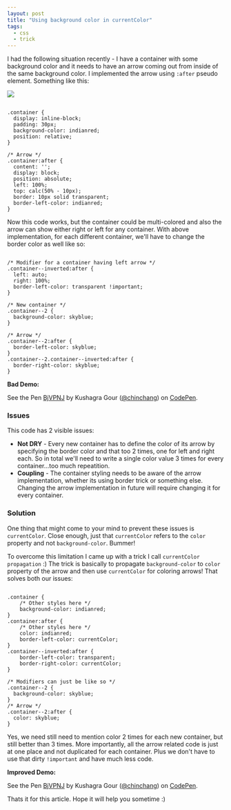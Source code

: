 ```yaml
---
layout: post
title: "Using background color in currentColor"
tags:
  - css
  - trick
---
```


I had the following situation recently - I have a container with some background color and it needs to have an arrow coming out from inside of the same background color. I implemented the arrow using `:after` pseudo element. Something like this:

![](/images/2016/currentcolor-propagation.png)

<pre><code class="language-css">
.container {
  display: inline-block;
  padding: 30px;
  background-color: indianred;
  position: relative;
}

/* Arrow */
.container:after {
  content: '';
  display: block;
  position: absolute;
  left: 100%;
  top: calc(50% - 10px);
  border: 10px solid transparent;
  border-left-color: indianred;
}
</code></pre>

Now this code works, but the container could be multi-colored and also the arrow can show either right or left for any container. With above implementation, for each different container, we'll have to change the border color as well like so:

<pre><code class="language-css">
/* Modifier for a container having left arrow */
.container--inverted:after {
  left: auto;
  right: 100%;
  border-left-color: transparent !important;
}

/* New container */
.container--2 {
  background-color: skyblue;
}

/* Arrow */
.container--2:after {
  border-left-color: skyblue;
}
.container--2.container--inverted:after {
  border-right-color: skyblue;
}
</code></pre>

**Bad Demo:**

<p data-height="268" data-theme-id="0" data-slug-hash="rxKrag" data-default-tab="result" data-user="chinchang" data-preview="true" class='codepen'>See the Pen <a href='http://codepen.io/chinchang/pen/rxKrag/'>BjVPNJ</a> by Kushagra Gour (<a href='http://codepen.io/chinchang'>@chinchang</a>) on <a href='http://codepen.io'>CodePen</a>.</p>
<script async src="//assets.codepen.io/assets/embed/ei.js"></script>

### Issues

This code has 2 visible issues:

- **Not DRY** - Every new container has to define the color of its arrow by specifying the border color and that too 2 times, one for left and right each. So in total we'll need to write a single color value 3 times for every container...too much repeatition.
- **Coupling** - The container styling needs to be aware of the arrow implementation, whether its using border trick or something else. Changing the arrow implementation in future will require changing it for every container.

### Solution

One thing that might come to your mind to prevent these issues is `currentColor`. Close enough, just that `currentColor` refers to the `color` property and not `background-color`. Bummer!

To overcome this limitation I came up with a trick I call `currentColor propagation` :) The trick is basically to propagate `background-color` to `color` property of the arrow and then use `currentColor` for coloring arrows! That solves both our issues:

<pre><code class="language-css">
.container {
	/* Other styles here */
	background-color: indianred;
}
.container:after {
	/* Other styles here */
	color: indianred;
	border-left-color: currentColor;
}
.container--inverted:after {
	border-left-color: transparent;
	border-right-color: currentColor;
}

/* Modifiers can just be like so */
.container--2 {
  background-color: skyblue;
}
/* Arrow */
.container--2:after {
  color: skyblue;
}
</code></pre>

Yes, we need still need to mention color 2 times for each new container, but still better than 3 times. More importantly, all the arrow related code is just at one place and not duplicated for each container. Plus we don't have to use that dirty `!important` and have much less code.

**Improved Demo:**

<p data-height="268" data-theme-id="0" data-slug-hash="BjVPNJ" data-default-tab="result" data-user="chinchang" data-preview="true" class='codepen'>See the Pen <a href='http://codepen.io/chinchang/pen/BjVPNJ/'>BjVPNJ</a> by Kushagra Gour (<a href='http://codepen.io/chinchang'>@chinchang</a>) on <a href='http://codepen.io'>CodePen</a>.</p>
<script async src="//assets.codepen.io/assets/embed/ei.js"></script>

Thats it for this article. Hope it will help you sometime :)
